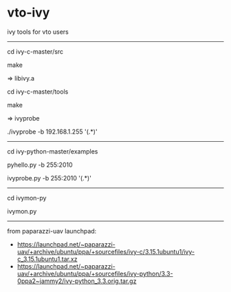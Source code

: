 # vto-ivy
ivy tools for vto users

-------------------------------------------------------------------------------

cd ivy-c-master/src

make

=> libivy.a 

cd ivy-c-master/tools 

make 

=> ivyprobe 

./ivyprobe -b 192.168.1.255 '(.*)' 

-------------------------------------------------------------------------------

cd ivy-python-master/examples

pyhello.py -b 255:2010

ivyprobe.py -b 255:2010 '(.*)'

-------------------------------------------------------------------------------
cd ivymon-py

ivymon.py

-------------------------------------------------------------------------------
from paparazzi-uav launchpad:
- https://launchpad.net/~paparazzi-uav/+archive/ubuntu/ppa/+sourcefiles/ivy-c/3.15.1ubuntu1/ivy-c_3.15.1ubuntu1.tar.xz
- https://launchpad.net/~paparazzi-uav/+archive/ubuntu/ppa/+sourcefiles/ivy-python/3.3-0ppa2~jammy2/ivy-python_3.3.orig.tar.gz
